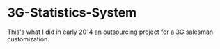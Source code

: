 # 3G-Statistics-System
This's what I did in early 2014 an outsourcing project for a 3G salesman customization.

